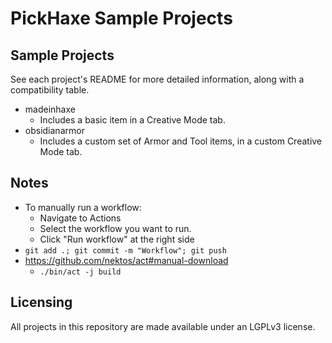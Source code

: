 # PickHaxe Sample Projects

## Sample Projects

See each project's README for more detailed information, along with a compatibility table.

- madeinhaxe
    - Includes a basic item in a Creative Mode tab.
- obsidianarmor
    - Includes a custom set of Armor and Tool items, in a custom Creative Mode tab.

## Notes

- To manually run a workflow:
    - Navigate to Actions
    - Select the workflow you want to run.
    - Click "Run workflow" at the right side
- `git add .; git commit -m "Workflow"; git push`
- https://github.com/nektos/act#manual-download
    - `./bin/act -j build`

## Licensing

All projects in this repository are made available under an LGPLv3 license.
